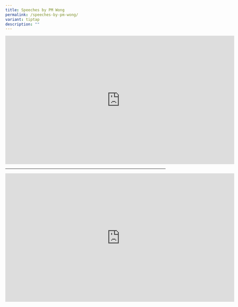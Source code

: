 ```yaml
---
title: Speeches by PM Wong
permalink: /speeches-by-pm-wong/
variant: tiptap
description: ""
---
```

<div class="iframe-wrapper">
<iframe height="405" width="720" allowfullscreen="true" frameborder="0" src="https://www.youtube.com/embed/02wyKGU7F6Y?si=_3_j2cdV4cnJzgOq"></iframe>
</div>
<hr>
<div class="iframe-wrapper">
<iframe height="405" width="720" allowfullscreen="true" frameborder="0" src="https://www.youtube.com/embed/2J9dQS5q4vQ?si=FrjhZMFDmJ6OJbi6"></iframe>
</div>
<p></p>